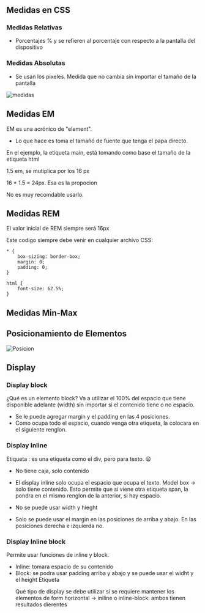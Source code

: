 #
## Medidas en CSS

### Medidas Relativas

- Porcentajes % y se refieren al porcentaje con respecto a la pantalla del dispositivo

### Medidas Absolutas

- Se usan los pixeles. Medida que no cambia sin importar el tamaño de la pantalla


![medidas](/Doc/images/medidas.png)

## Medidas EM

EM es una acrónico de "element".
- Lo que hace es toma el tamañó de fuente que tenga el papa directo.

En el ejemplo, la etiqueta main, está tomando como base el tamaño de la etiqueta html

1.5 em, se mutiplica por los 16 px

16 * 1.5 = 24px. Esa es la propocion 

No es muy recomdable usarlo.

## Medidas REM

El valor inicial de REM siempre será 16px

Este codigo siempre debe venir en cualquier archivo CSS:

`````
* {
    box-sizing: border-box;
    margin: 0;
    padding: 0;
}

html {
    font-size: 62.5%;
}
`````
## Medidas Min-Max

## Posicionamiento de Elementos

![Posicion](/Doc/images/posicion.png)

## Display

### Display block
¿Qué es un elemento block?
Va a utilizar el 100% del espacio que tiene disponible adelante (width) sin importar si el contenido tiene o no espacio.

- Se le puede agregar margin y el padding en las 4 posiciones.
- Como ocupa todo el espacio, cuando venga otra etiqueta, la colocara en el siguiente renglon.



### Display Inline

Etiqueta <span>: es una etiqueta como el div, pero para texto. 😫

- No tiene caja, solo contenido

- El display inline solo ocupa el espacio que ocupa el texto. Model box -> solo tiene contenido. Esto permite que si viene otra etiqueta span, la pondra en el mismo renglon de la anterior, si hay espacio.
- No se puede usar width y hieght
- Solo se puede usar el margin en las posiciones de arriba y abajo. En las posiciones derecha e izquierda no.

### Display Inline block

Permite usar funciones de inline y block.
- Inline: tomara espacio de su contenido
- Block: se podra usar padding arriba y abajo y se puede usar el widht y el height
Etiqueta <ul>

Qué tipo de display se debe utilizar si se requiere mantener los elementos de form horizontal -> iniline o inline-block: ambos tienen resultados dierentes